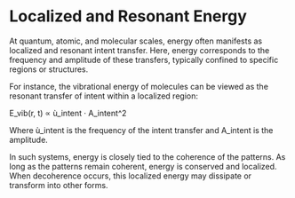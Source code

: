 # Localized and Resonant Energy

At quantum, atomic, and molecular scales, energy often manifests as
localized and resonant intent transfer. Here, energy corresponds to the
frequency and amplitude of these transfers, typically confined to
specific regions or structures.

For instance, the vibrational energy of molecules can be viewed as the
resonant transfer of intent within a localized region:

E_vib(r, t) ∝ ù_intent · A_intent\^2

Where ù_intent is the frequency of the intent transfer and A_intent is
the amplitude.

In such systems, energy is closely tied to the coherence of the
patterns. As long as the patterns remain coherent, energy is conserved
and localized. When decoherence occurs, this localized energy may
dissipate or transform into other forms.